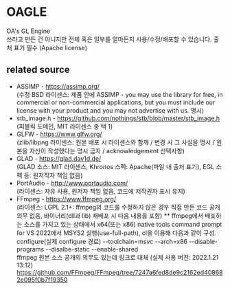# OAGLE
OA's GL Engine\
쓰라고 만든 건 아니지만 전체 혹은 일부를 얼마든지 사용/수정/배포할 수 있습니다. 출처 표기 필수 (Apache license)

## related source
* ASSIMP - https://assimp.org/ \
(수정 BSD 라이센스: 제품 안에 ASSIMP - you may use the library for free, in commercial or non-commercial applications, but you must include our license with your product and you may not advertise with us. 명시)
* stb_image.h - https://github.com/nothings/stb/blob/master/stb_image.h \
(퍼블릭 도메인, MIT 라이센스 중 택 1)
* GLFW - https://www.glfw.org/ \
(zlib/libpng 라이센스: 원본 배포 시 라이센스와 함께 / 변경 시 그 사실을 명시 / 원본을 자신이 작성했다는 명시 금지 / acknowledgement 선택사항)
* GLAD - https://glad.dav1d.de/ \
(GLAD 소스: MIT 라이센스, Khronos 스펙: Apache(파일 내 출처 표기), EGL 스펙 등: 원저작자 책임 없음)
* PortAudio - http://www.portaudio.com/ \
(라이센스: 자유 사용, 원저자 책임 없음, 코드에 저작권자 표시 유지)
* FFmpeg - https://www.ffmpeg.org/ \
(라이센스: LGPL 2.1+: ffmpeg의 코드를 수정하지 않은 경우 직접 만든 코드 공개 의무 없음, 바이너리(dll과 lib) 재배포 시 다음 내용을 포함)
** ffmpeg에서 배포하는 소스를 가지고 있는 상태에서 x64(또는 x86) native tools command prompt for VS 2022에서 MSYS2 실행(use-full-path), cl을 이용해 다음과 같이 구성. \
configure(실제 configure 경로) --toolchain=msvc --arch=x86 --disable-programs --disalbe-static --enable-shared \
ffmpeg 원본 소스 공개의 의무도 있는데 링크로 대체 (실제 사용 버전: 2022.1.21 13:12) https://github.com/FFmpeg/FFmpeg/tree/7247a6fed8de9c2162ed408682e095f0b7f19350